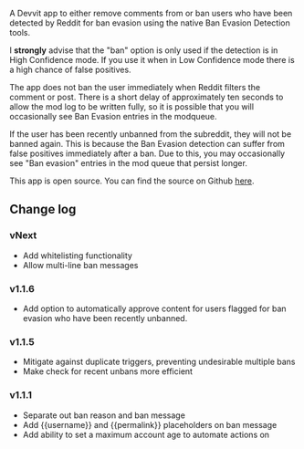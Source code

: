 A Devvit app to either remove comments from or ban users who have been detected by Reddit for ban evasion using the native Ban Evasion Detection tools.

I **strongly** advise that the "ban" option is only used if the detection is in High Confidence mode. If you use it when in Low Confidence mode there is a high chance of false positives.

The app does not ban the user immediately when Reddit filters the comment or post. There is a short delay of approximately ten seconds to allow the mod log to be written fully, so it is possible that you will occasionally see Ban Evasion entries in the modqueue.

If the user has been recently unbanned from the subreddit, they will not be banned again. This is because the Ban Evasion detection can suffer from false positives immediately after a ban. Due to this, you may occasionally see "Ban evasion" entries in the mod queue that persist longer.

This app is open source. You can find the source on Github [here](https://github.com/fsvreddit/evasion-guard).

## Change log

### vNext

* Add whitelisting functionality
* Allow multi-line ban messages

### v1.1.6

* Add option to automatically approve content for users flagged for ban evasion who have been recently unbanned.

### v1.1.5

* Mitigate against duplicate triggers, preventing undesirable multiple bans
* Make check for recent unbans more efficient

### v1.1.1

* Separate out ban reason and ban message
* Add {{username}} and {{permalink}} placeholders on ban message
* Add ability to set a maximum account age to automate actions on
